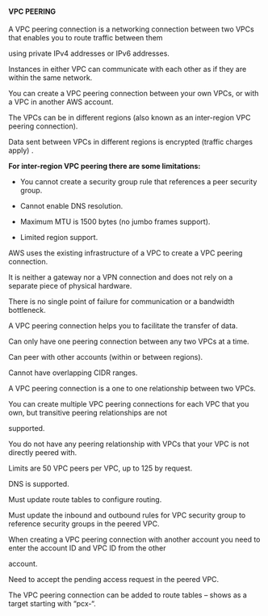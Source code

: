 #### VPC PEERING

A VPC peering connection is a networking connection between two VPCs that
enables you to route traffic between them

using private IPv4 addresses or IPv6 addresses.

Instances in either VPC can communicate with each other as if they are within
the same network.

You can create a VPC peering connection between your own VPCs, or with a VPC in
another AWS account.

The VPCs can be in different regions (also known as an inter-region VPC peering
connection).

Data sent between VPCs in different regions is encrypted (traffic charges apply)
.

**For inter-region VPC peering there are some limitations:**

- You cannot create a security group rule that references a peer security group.

- Cannot enable DNS resolution.

- Maximum MTU is 1500 bytes (no jumbo frames support).


- Limited region support.

AWS uses the existing infrastructure of a VPC to create a VPC peering
connection.

It is neither a gateway nor a VPN connection and does not rely on a separate
piece of physical hardware.

There is no single point of failure for communication or a bandwidth bottleneck.

A VPC peering connection helps you to facilitate the transfer of data.

Can only have one peering connection between any two VPCs at a time.

Can peer with other accounts (within or between regions).

Cannot have overlapping CIDR ranges.

A VPC peering connection is a one to one relationship between two VPCs.

You can create multiple VPC peering connections for each VPC that you own, but
transitive peering relationships are not

supported.

You do not have any peering relationship with VPCs that your VPC is not directly
peered with.

Limits are 50 VPC peers per VPC, up to 125 by request.

DNS is supported.

Must update route tables to configure routing.

Must update the inbound and outbound rules for VPC security group to reference
security groups in the peered VPC.

When creating a VPC peering connection with another account you need to enter
the account ID and VPC ID from the other

account.

Need to accept the pending access request in the peered VPC.

The VPC peering connection can be added to route tables – shows as a target
starting with “pcx-“.

